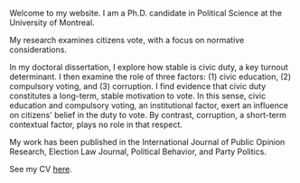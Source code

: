 <link rel="stylesheet" type="text/css" href="/css/main.css">

Welcome to my website. I am a Ph.D. candidate in Political Science at the University of Montreal. 

My research examines citizens vote, with a focus on normative considerations.

In my doctoral dissertation, I explore how stable is civic duty, a key turnout determinant. I then examine the role of three factors: (1) civic education, (2) compulsory voting, and (3) corruption. I find evidence that civic duty constitutes a long-term, stable motivation to vote. In this sense, civic education and compulsory voting, an institutional factor, exert an influence on citizens' belief in the duty to vote. By contrast, corruption, a short-term contextual factor, plays no role in that respect.

My work has been published in the International Journal of Public Opinion Research, Election Law Journal, Political Behavior, and Party Politics.
 
See my CV [here](ferfeitosa.github.io/here.pdf).

